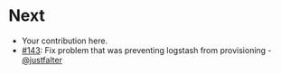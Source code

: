 Next
====

* Your contribution here.
* [#143](https://github.com/cikl/cikl/issues/143): Fix problem that was preventing logstash from provisioning - [@justfalter](https://github.com/justfalter)
